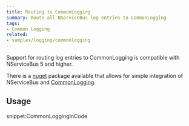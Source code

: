 ```yaml
---
title: Routing to CommonLogging
summary: Route all NServiceBus log entries to CommonLogging
tags:
- Common Logging
related:
- samples/logging/commonlogging
---
```


Support for routing log entries to CommonLogging is compatible with NServiceBus 5 and higher.

There is a [nuget](https://www.nuget.org/packages/NServiceBus.CommonLogging/) package available that allows for simple integration of NServiceBus and [CommonLogging](http://netcommon.sourceforge.net/).


## Usage

snippet:CommonLoggingInCode
